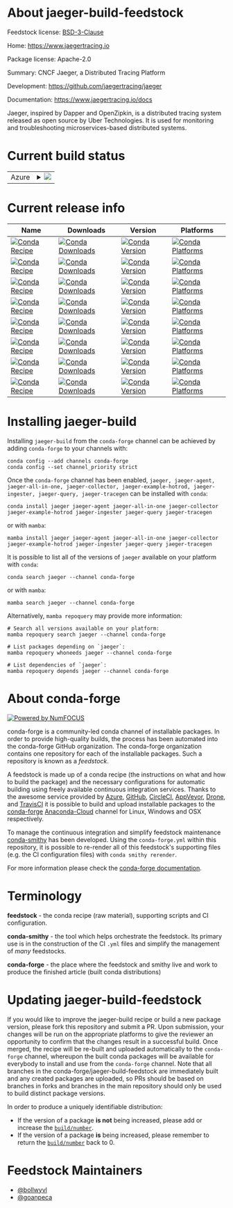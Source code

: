 About jaeger-build-feedstock
============================

Feedstock license: [BSD-3-Clause](https://github.com/conda-forge/jaeger-feedstock/blob/main/LICENSE.txt)

Home: https://www.jaegertracing.io

Package license: Apache-2.0

Summary: CNCF Jaeger, a Distributed Tracing Platform

Development: https://github.com/jaegertracing/jaeger

Documentation: https://www.jaegertracing.io/docs

Jaeger, inspired by Dapper and OpenZipkin, is a distributed tracing system
released as open source by Uber Technologies.
It is used for monitoring and troubleshooting microservices-based
distributed systems.


Current build status
====================


<table>
    
  <tr>
    <td>Azure</td>
    <td>
      <details>
        <summary>
          <a href="https://dev.azure.com/conda-forge/feedstock-builds/_build/latest?definitionId=8424&branchName=main">
            <img src="https://dev.azure.com/conda-forge/feedstock-builds/_apis/build/status/jaeger-feedstock?branchName=main">
          </a>
        </summary>
        <table>
          <thead><tr><th>Variant</th><th>Status</th></tr></thead>
          <tbody><tr>
              <td>linux_64</td>
              <td>
                <a href="https://dev.azure.com/conda-forge/feedstock-builds/_build/latest?definitionId=8424&branchName=main">
                  <img src="https://dev.azure.com/conda-forge/feedstock-builds/_apis/build/status/jaeger-feedstock?branchName=main&jobName=linux&configuration=linux%20linux_64_" alt="variant">
                </a>
              </td>
            </tr><tr>
              <td>osx_64</td>
              <td>
                <a href="https://dev.azure.com/conda-forge/feedstock-builds/_build/latest?definitionId=8424&branchName=main">
                  <img src="https://dev.azure.com/conda-forge/feedstock-builds/_apis/build/status/jaeger-feedstock?branchName=main&jobName=osx&configuration=osx%20osx_64_" alt="variant">
                </a>
              </td>
            </tr>
          </tbody>
        </table>
      </details>
    </td>
  </tr>
</table>

Current release info
====================

| Name | Downloads | Version | Platforms |
| --- | --- | --- | --- |
| [![Conda Recipe](https://img.shields.io/badge/recipe-jaeger-green.svg)](https://anaconda.org/conda-forge/jaeger) | [![Conda Downloads](https://img.shields.io/conda/dn/conda-forge/jaeger.svg)](https://anaconda.org/conda-forge/jaeger) | [![Conda Version](https://img.shields.io/conda/vn/conda-forge/jaeger.svg)](https://anaconda.org/conda-forge/jaeger) | [![Conda Platforms](https://img.shields.io/conda/pn/conda-forge/jaeger.svg)](https://anaconda.org/conda-forge/jaeger) |
| [![Conda Recipe](https://img.shields.io/badge/recipe-jaeger--agent-green.svg)](https://anaconda.org/conda-forge/jaeger-agent) | [![Conda Downloads](https://img.shields.io/conda/dn/conda-forge/jaeger-agent.svg)](https://anaconda.org/conda-forge/jaeger-agent) | [![Conda Version](https://img.shields.io/conda/vn/conda-forge/jaeger-agent.svg)](https://anaconda.org/conda-forge/jaeger-agent) | [![Conda Platforms](https://img.shields.io/conda/pn/conda-forge/jaeger-agent.svg)](https://anaconda.org/conda-forge/jaeger-agent) |
| [![Conda Recipe](https://img.shields.io/badge/recipe-jaeger--all--in--one-green.svg)](https://anaconda.org/conda-forge/jaeger-all-in-one) | [![Conda Downloads](https://img.shields.io/conda/dn/conda-forge/jaeger-all-in-one.svg)](https://anaconda.org/conda-forge/jaeger-all-in-one) | [![Conda Version](https://img.shields.io/conda/vn/conda-forge/jaeger-all-in-one.svg)](https://anaconda.org/conda-forge/jaeger-all-in-one) | [![Conda Platforms](https://img.shields.io/conda/pn/conda-forge/jaeger-all-in-one.svg)](https://anaconda.org/conda-forge/jaeger-all-in-one) |
| [![Conda Recipe](https://img.shields.io/badge/recipe-jaeger--collector-green.svg)](https://anaconda.org/conda-forge/jaeger-collector) | [![Conda Downloads](https://img.shields.io/conda/dn/conda-forge/jaeger-collector.svg)](https://anaconda.org/conda-forge/jaeger-collector) | [![Conda Version](https://img.shields.io/conda/vn/conda-forge/jaeger-collector.svg)](https://anaconda.org/conda-forge/jaeger-collector) | [![Conda Platforms](https://img.shields.io/conda/pn/conda-forge/jaeger-collector.svg)](https://anaconda.org/conda-forge/jaeger-collector) |
| [![Conda Recipe](https://img.shields.io/badge/recipe-jaeger--example--hotrod-green.svg)](https://anaconda.org/conda-forge/jaeger-example-hotrod) | [![Conda Downloads](https://img.shields.io/conda/dn/conda-forge/jaeger-example-hotrod.svg)](https://anaconda.org/conda-forge/jaeger-example-hotrod) | [![Conda Version](https://img.shields.io/conda/vn/conda-forge/jaeger-example-hotrod.svg)](https://anaconda.org/conda-forge/jaeger-example-hotrod) | [![Conda Platforms](https://img.shields.io/conda/pn/conda-forge/jaeger-example-hotrod.svg)](https://anaconda.org/conda-forge/jaeger-example-hotrod) |
| [![Conda Recipe](https://img.shields.io/badge/recipe-jaeger--ingester-green.svg)](https://anaconda.org/conda-forge/jaeger-ingester) | [![Conda Downloads](https://img.shields.io/conda/dn/conda-forge/jaeger-ingester.svg)](https://anaconda.org/conda-forge/jaeger-ingester) | [![Conda Version](https://img.shields.io/conda/vn/conda-forge/jaeger-ingester.svg)](https://anaconda.org/conda-forge/jaeger-ingester) | [![Conda Platforms](https://img.shields.io/conda/pn/conda-forge/jaeger-ingester.svg)](https://anaconda.org/conda-forge/jaeger-ingester) |
| [![Conda Recipe](https://img.shields.io/badge/recipe-jaeger--query-green.svg)](https://anaconda.org/conda-forge/jaeger-query) | [![Conda Downloads](https://img.shields.io/conda/dn/conda-forge/jaeger-query.svg)](https://anaconda.org/conda-forge/jaeger-query) | [![Conda Version](https://img.shields.io/conda/vn/conda-forge/jaeger-query.svg)](https://anaconda.org/conda-forge/jaeger-query) | [![Conda Platforms](https://img.shields.io/conda/pn/conda-forge/jaeger-query.svg)](https://anaconda.org/conda-forge/jaeger-query) |
| [![Conda Recipe](https://img.shields.io/badge/recipe-jaeger--tracegen-green.svg)](https://anaconda.org/conda-forge/jaeger-tracegen) | [![Conda Downloads](https://img.shields.io/conda/dn/conda-forge/jaeger-tracegen.svg)](https://anaconda.org/conda-forge/jaeger-tracegen) | [![Conda Version](https://img.shields.io/conda/vn/conda-forge/jaeger-tracegen.svg)](https://anaconda.org/conda-forge/jaeger-tracegen) | [![Conda Platforms](https://img.shields.io/conda/pn/conda-forge/jaeger-tracegen.svg)](https://anaconda.org/conda-forge/jaeger-tracegen) |

Installing jaeger-build
=======================

Installing `jaeger-build` from the `conda-forge` channel can be achieved by adding `conda-forge` to your channels with:

```
conda config --add channels conda-forge
conda config --set channel_priority strict
```

Once the `conda-forge` channel has been enabled, `jaeger, jaeger-agent, jaeger-all-in-one, jaeger-collector, jaeger-example-hotrod, jaeger-ingester, jaeger-query, jaeger-tracegen` can be installed with `conda`:

```
conda install jaeger jaeger-agent jaeger-all-in-one jaeger-collector jaeger-example-hotrod jaeger-ingester jaeger-query jaeger-tracegen
```

or with `mamba`:

```
mamba install jaeger jaeger-agent jaeger-all-in-one jaeger-collector jaeger-example-hotrod jaeger-ingester jaeger-query jaeger-tracegen
```

It is possible to list all of the versions of `jaeger` available on your platform with `conda`:

```
conda search jaeger --channel conda-forge
```

or with `mamba`:

```
mamba search jaeger --channel conda-forge
```

Alternatively, `mamba repoquery` may provide more information:

```
# Search all versions available on your platform:
mamba repoquery search jaeger --channel conda-forge

# List packages depending on `jaeger`:
mamba repoquery whoneeds jaeger --channel conda-forge

# List dependencies of `jaeger`:
mamba repoquery depends jaeger --channel conda-forge
```


About conda-forge
=================

[![Powered by
NumFOCUS](https://img.shields.io/badge/powered%20by-NumFOCUS-orange.svg?style=flat&colorA=E1523D&colorB=007D8A)](https://numfocus.org)

conda-forge is a community-led conda channel of installable packages.
In order to provide high-quality builds, the process has been automated into the
conda-forge GitHub organization. The conda-forge organization contains one repository
for each of the installable packages. Such a repository is known as a *feedstock*.

A feedstock is made up of a conda recipe (the instructions on what and how to build
the package) and the necessary configurations for automatic building using freely
available continuous integration services. Thanks to the awesome service provided by
[Azure](https://azure.microsoft.com/en-us/services/devops/), [GitHub](https://github.com/),
[CircleCI](https://circleci.com/), [AppVeyor](https://www.appveyor.com/),
[Drone](https://cloud.drone.io/welcome), and [TravisCI](https://travis-ci.com/)
it is possible to build and upload installable packages to the
[conda-forge](https://anaconda.org/conda-forge) [Anaconda-Cloud](https://anaconda.org/)
channel for Linux, Windows and OSX respectively.

To manage the continuous integration and simplify feedstock maintenance
[conda-smithy](https://github.com/conda-forge/conda-smithy) has been developed.
Using the ``conda-forge.yml`` within this repository, it is possible to re-render all of
this feedstock's supporting files (e.g. the CI configuration files) with ``conda smithy rerender``.

For more information please check the [conda-forge documentation](https://conda-forge.org/docs/).

Terminology
===========

**feedstock** - the conda recipe (raw material), supporting scripts and CI configuration.

**conda-smithy** - the tool which helps orchestrate the feedstock.
                   Its primary use is in the construction of the CI ``.yml`` files
                   and simplify the management of *many* feedstocks.

**conda-forge** - the place where the feedstock and smithy live and work to
                  produce the finished article (built conda distributions)


Updating jaeger-build-feedstock
===============================

If you would like to improve the jaeger-build recipe or build a new
package version, please fork this repository and submit a PR. Upon submission,
your changes will be run on the appropriate platforms to give the reviewer an
opportunity to confirm that the changes result in a successful build. Once
merged, the recipe will be re-built and uploaded automatically to the
`conda-forge` channel, whereupon the built conda packages will be available for
everybody to install and use from the `conda-forge` channel.
Note that all branches in the conda-forge/jaeger-build-feedstock are
immediately built and any created packages are uploaded, so PRs should be based
on branches in forks and branches in the main repository should only be used to
build distinct package versions.

In order to produce a uniquely identifiable distribution:
 * If the version of a package **is not** being increased, please add or increase
   the [``build/number``](https://docs.conda.io/projects/conda-build/en/latest/resources/define-metadata.html#build-number-and-string).
 * If the version of a package **is** being increased, please remember to return
   the [``build/number``](https://docs.conda.io/projects/conda-build/en/latest/resources/define-metadata.html#build-number-and-string)
   back to 0.

Feedstock Maintainers
=====================

* [@bollwyvl](https://github.com/bollwyvl/)
* [@goanpeca](https://github.com/goanpeca/)

